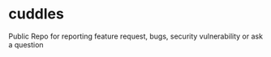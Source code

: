 # cuddles
Public Repo for reporting feature request, bugs, security vulnerability or ask a question
